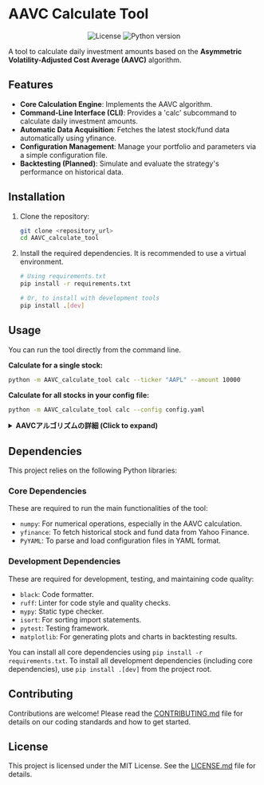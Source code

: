 # AAVC Calculate Tool

<!-- Badges -->
<p align="center">
  <img src="https://img.shields.io/badge/license-MIT-blue.svg" alt="License">
  <img src="https://img.shields.io/badge/python-3.8%2B-blue.svg" alt="Python version">
</p>

A tool to calculate daily investment amounts based on the **Asymmetric Volatility-Adjusted Cost Average (AAVC)** algorithm.

## Features

- **Core Calculation Engine**: Implements the AAVC algorithm.
- **Command-Line Interface (CLI)**: Provides a 'calc' subcommand to calculate daily investment amounts.
- **Automatic Data Acquisition**: Fetches the latest stock/fund data automatically using yfinance.
- **Configuration Management**: Manage your portfolio and parameters via a simple configuration file.
- **Backtesting (Planned)**: Simulate and evaluate the strategy's performance on historical data.

## Installation

1.  Clone the repository:
    ```bash
    git clone <repository_url>
    cd AAVC_calculate_tool
    ```

2.  Install the required dependencies. It is recommended to use a virtual environment.
    ```bash
    # Using requirements.txt
    pip install -r requirements.txt

    # Or, to install with development tools
    pip install .[dev]
    ```

## Usage

You can run the tool directly from the command line.

**Calculate for a single stock:**
```bash
python -m AAVC_calculate_tool calc --ticker "AAPL" --amount 10000
```

**Calculate for all stocks in your config file:**
```bash
python -m AAVC_calculate_tool calc --config config.yaml
```

<details>
<summary><b>AAVCアルゴリズムの詳細 (Click to expand)</b></summary>

### AAVCアルゴリズムとは？

AAVCは、**非対称ボラティリティ調整型ドルコスト平均法(Asymmetric Volatility-Adjusted Cost Average)** の略称です。これは、従来のドルコスト平均平均法をさらに進化させた投資アルゴリズムです。

従来のドルコスト平均法は、株価の変動に関わらず**常に一定額**を投資します。これにより、株価が高いときには少ない株数を、低いときには多い株数を購入し、平均購入価格を平準化する効果があります。

一方、AAVCアルゴリズムは、この「常に一定額」というルールを、**市場の状況に応じて変化させる**のが大きな特徴です。

### 仕組み

AAVCは、以下の3つの要素を組み合わせて投資額を調整します。

1.  **基準価格からの乖離率**:
    *   現在の株価が、事前に設定した**基準価格**からどれだけ離れているかを計算します。
    *   株価が基準価格より下落していれば、**投資額を増やします**。逆に、基準価格より上昇していれば、**投資額を減らします**。

2.  **非対称性係数**:
    *   株価が下落したときだけ、投資額を増やす効果を**さらに加速**させます。例えば、株価が10%下落した場合、ただ投資額を増やすだけでなく、その効果を2倍にするなど、下落局面に積極的に対応します。これが「非対称（Asymmetric）」と呼ばれる理由です。

3.  **ボラティリティ（変動幅）**:
    *   株価の変動が大きい（ボラティリティが高い）市場では、投資額の調整幅を大きくします。これにより、変動の激しい相場でも効果的に株価下落時の買い増しや上昇時の買い控えを行うことができます。

### まとめ

AAVCアルゴリズムは、ただ機械的に買い続けるのではなく、**株価の下落時に強く、上昇時には控えめに投資額を調整する**ことで、より効率的な資産形成を目指すための戦略です。特に、長期的な下落局面で効果を発揮するように設計されています。

</details>

## Dependencies

This project relies on the following Python libraries:

### Core Dependencies

These are required to run the main functionalities of the tool:

-   `numpy`: For numerical operations, especially in the AAVC calculation.
-   `yfinance`: To fetch historical stock and fund data from Yahoo Finance.
-   `PyYAML`: To parse and load configuration files in YAML format.

### Development Dependencies

These are required for development, testing, and maintaining code quality:

-   `black`: Code formatter.
-   `ruff`: Linter for code style and quality checks.
-   `mypy`: Static type checker.
-   `isort`: For sorting import statements.
-   `pytest`: Testing framework.
-   `matplotlib`: For generating plots and charts in backtesting results.

You can install all core dependencies using `pip install -r requirements.txt`.
To install all development dependencies (including core dependencies), use `pip install .[dev]` from the project root.

## Contributing

Contributions are welcome! Please read the [CONTRIBUTING.md](CONTRIBUTING.md) file for details on our coding standards and how to get started.

## License

This project is licensed under the MIT License. See the [LICENSE.md](LICENSE.md) file for details.
